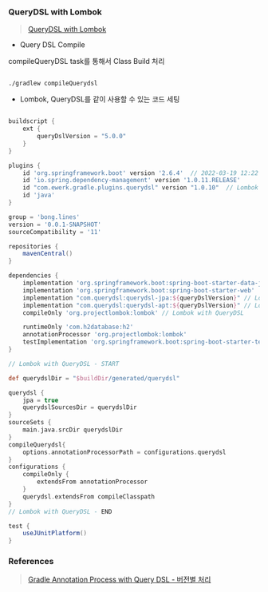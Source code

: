 ### QueryDSL with Lombok 

> [QueryDSL with Lombok](https://jaime-note.tistory.com/67)

- Query DSL Compile 

compileQueryDSL task를 통해서 Class Build 처리 

```shell

./gradlew compileQuerydsl

```

- Lombok, QueryDSL를 같이 사용할 수 있는 코드 세팅 

```groovy

buildscript {
    ext {
        queryDslVersion = "5.0.0"
    }
}

plugins {
    id 'org.springframework.boot' version '2.6.4'  // 2022-03-19 12:22 기준 Spring Version
    id 'io.spring.dependency-management' version '1.0.11.RELEASE'
    id "com.ewerk.gradle.plugins.querydsl" version "1.0.10"  // Lombok with QueryDSL
    id 'java'
}

group = 'bong.lines'
version = '0.0.1-SNAPSHOT'
sourceCompatibility = '11'

repositories {
    mavenCentral()
}

dependencies {
    implementation 'org.springframework.boot:spring-boot-starter-data-jpa'
    implementation 'org.springframework.boot:spring-boot-starter-web'
    implementation "com.querydsl:querydsl-jpa:${queryDslVersion}" // Lombok with QueryDSL
    implementation "com.querydsl:querydsl-apt:${queryDslVersion}" // Lombok with QueryDSL
    compileOnly 'org.projectlombok:lombok' // Lombok with QueryDSL

    runtimeOnly 'com.h2database:h2'
    annotationProcessor 'org.projectlombok:lombok'
    testImplementation 'org.springframework.boot:spring-boot-starter-test'
}

// Lombok with QueryDSL - START

def querydslDir = "$buildDir/generated/querydsl"

querydsl {
    jpa = true
    querydslSourcesDir = querydslDir
}
sourceSets {
    main.java.srcDir querydslDir
}
compileQuerydsl{
    options.annotationProcessorPath = configurations.querydsl
}
configurations {
    compileOnly {
        extendsFrom annotationProcessor
    }
    querydsl.extendsFrom compileClasspath
}
// Lombok with QueryDSL - END

test {
    useJUnitPlatform()
}

```

### References 

> [Gradle Annotation Process with Query DSL - 버전별 처리](http://honeymon.io/tech/2020/07/09/gradle-annotation-processor-with-querydsl.html)